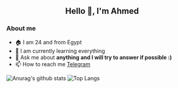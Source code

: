 <h2 align="center">Hello 👋, I'm Ahmed</h2>
<h3>About me</h3>

- 🏠 I am 24 and from Egypt 
- 🌱 I am currently learning everything
- 💬 Ask me about **anything and I will try to answer if possible :)**
- 📫 How to reach me [Telegram](https://t.me/LuckyVii)

![Anurag's github stats](https://github-readme-stats.vercel.app/api?username=luckYViii&theme=radical&show_icons=true)
![Top Langs](https://github-readme-stats.vercel.app/api/top-langs/?username=luckYViii&theme=radical&show_icons=true)
